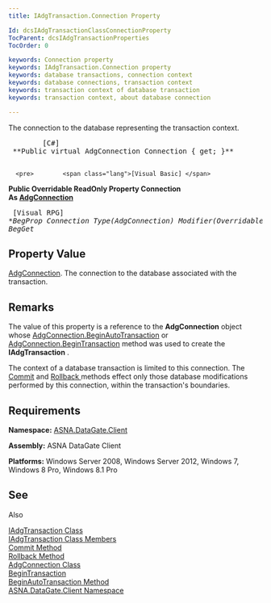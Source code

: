 ```yaml
---
title: IAdgTransaction.Connection Property

Id: dcsIAdgTransactionClassConnectionProperty
TocParent: dcsIAdgTransactionProperties
TocOrder: 0

keywords: Connection property
keywords: IAdgTransaction.Connection property
keywords: database transactions, connection context
keywords: database connections, transaction context
keywords: transaction context of database transaction
keywords: transaction context, about database connection

---
```


The connection to the database representing the transaction context.
<pre>        <span class="lang">[C#]</span>
 **Public virtual AdgConnection Connection { get; }** 
      </pre>
      <pre>        <span class="lang">[Visual Basic] </span>
 **Public Overridable ReadOnly Property Connection<br />   As [AdgConnection](adg-connection-class.html)** 
      </pre>
      <pre class="prettyprint">
        <span class="lang">[Visual RPG]</span>
 **BegProp Connection Type(AdgConnection) Modifier(*Overridable)
   BegGet** 
      </pre>

## Property Value

[AdgConnection](adg-connection-class.html). The connection to the database associated with the transaction.
## Remarks

The value of this property is a reference to the **AdgConnection** object whose [AdgConnection.BeginAutoTransaction](adg-connection-class-begin-auto-transaction-method-main.html) or [AdgConnection.BeginTransaction](adg-connection-class-begin-transaction-method-main.html) method was used to create the **IAdgTransaction** .

The context of a database transaction is limited to this connection. The [ Commit](iadg-transaction-class-commit-methods.html) and [Rollback ](iadg-transaction-class-rollback-method.html) methods effect only those database modifications performed by this connection, within the transaction's boundaries. 
## Requirements

<span> **Namespace:** [ASNA.DataGate.Client](datagate-client-namespace.html) </span> 

<span> **Assembly:** ASNA DataGate Client</span> 

<span> **Platforms:** Windows Server 2008, Windows Server 2012, Windows 7, Windows 8 Pro, Windows 8.1 Pro</span> 
## See 
Also


[IAdgTransaction Class](iadg-transaction-class.html)
      <br />
[IAdgTransaction Class Members](iadg-transaction-members.html)
      <br />
[Commit Method](iadg-transaction-class-commit-methods.html)
      <br />
[Rollback Method](iadg-transaction-class-rollback-method.html)
      <br />
[AdgConnection Class](adg-connection-class.html)
      <br />
[BeginTransaction](adg-connection-class-begin-transaction-method-main.html)
      <br />
      [BeginAutoTransaction 
					Method](adg-connection-class-begin-auto-transaction-method-main.html)
      <br />
[ASNA.DataGate.Client Namespace](datagate-client-namespace.html)

